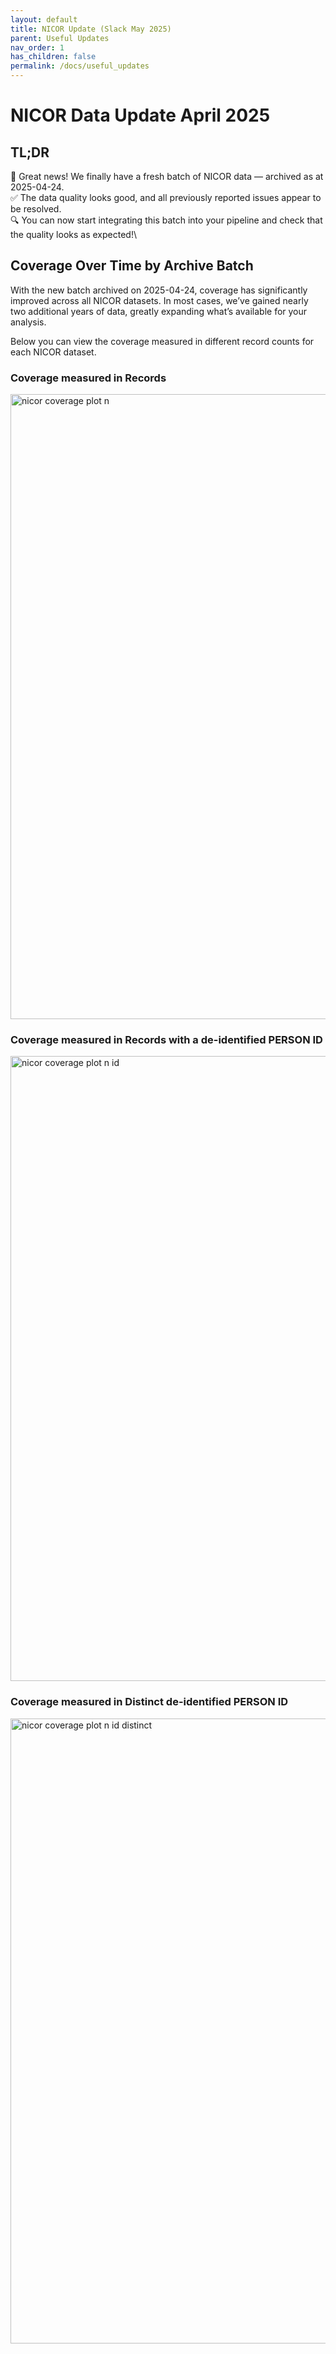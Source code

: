 ```yaml
---
layout: default
title: NICOR Update (Slack May 2025)
parent: Useful Updates
nav_order: 1
has_children: false
permalink: /docs/useful_updates
---
```


# NICOR Data Update April 2025

## TL;DR

🎉 Great news! We finally have a fresh batch of NICOR data — archived as at 2025-04-24.\
✅ The data quality looks good, and all previously reported issues appear to be resolved.\
🔍 You can now start integrating this batch into your pipeline and check that the quality looks as expected!\

## Coverage Over Time by Archive Batch

With the new batch archived on 2025-04-24, coverage has significantly improved across all NICOR datasets.
In most cases, we’ve gained nearly two additional years of data, greatly expanding what’s available for your analysis.

Below you can view the coverage measured in different record counts for each NICOR dataset.

### Coverage measured in Records
 
<a href="https://bhfdsc.github.io/documentation/assets/images/nicor_coverage_n.png" target="_blank">
  <img src="https://bhfdsc.github.io/documentation/assets/images/nicor_coverage_n.png" alt="nicor coverage plot n" width="1000">
</a>

### Coverage measured in Records with a de-identified PERSON ID
 
<a href="https://bhfdsc.github.io/documentation/assets/images/nicor_coverage_n_id.png" target="_blank">
  <img src="https://bhfdsc.github.io/documentation/assets/images/nicor_coverage_n_id.png" alt="nicor coverage plot n id" width="1000">
</a>

### Coverage measured in Distinct de-identified PERSON ID
 
<a href="https://bhfdsc.github.io/documentation/assets/images/nicor_coverage_n_id_distinct.png" target="_blank">
  <img src="https://bhfdsc.github.io/documentation/assets/images/nicor_coverage_n_id_distinct.png" alt="nicor coverage plot n id distinct" width="1000">
</a>
